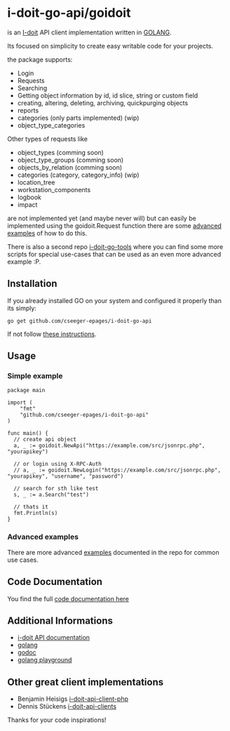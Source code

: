# i-doit-go-api/goidoit 

is an [I-doit](https://www.i-doit.com/) API client implementation written in [GOLANG](https://golang.org).

Its focused on simplicity to create easy writable code for your projects.

the package supports:
- Login
- Requests
- Searching
- Getting object information by id, id slice, string or custom field
- creating, altering, deleting, archiving, quickpurging objects
- reports
- categories (only parts implemented) (wip)
- object\_type\_categories

Other types of requests like
- object\_types (comming soon)
- object\_type\_groups (comming soon)
- objects\_by\_relation (comming soon)
- categories (category, category\_info) (wip)
- location\_tree
- workstation\_components
- logbook
- impact

are not implemented yet (and maybe never will) but can easily be implemented using the goidoit.Request function
there are some [advanced](https://github.com/cseeger-epages/i-doit-go-api/blob/master/examples/advanced.go) [examples](https://github.com/cseeger-epages/i-doit-go-api/blob/master/examples/advanced2.go) of how to do this.

There is also a second repo [i-doit-go-tools](https://github.com/cseeger-epages/i-doit-go-tools) where you can find some more scripts for special use-cases that can be used as an
even more advanced example :P.

## Installation

If you already installed GO on your system and configured it properly than its simply:

```
go get github.com/cseeger-epages/i-doit-go-api
```

If not follow [these instructions](https://nats.io/documentation/tutorials/go-install/).

## Usage 

### Simple example

```
package main

import (
	"fmt"
	"github.com/cseeger-epages/i-doit-go-api"
)

func main() {
  // create api object
  a, _ := goidoit.NewApi("https://example.com/src/jsonrpc.php", "yourapikey")

  // or login using X-RPC-Auth
  // a, _ := goidoit.NewLogin("https://example.com/src/jsonrpc.php", "yourapikey", "username", "password")

  // search for sth like test
  s, _ := a.Search("test")

  // thats it
  fmt.Println(s)
}
```

### Advanced examples

There are more advanced [examples](https://github.com/cseeger-epages/i-doit-go-api/tree/master/examples) documented in the repo for common use cases.

## Code Documentation

You find the full [code documentation here](https://godoc.org/github.com/cseeger-epages/i-doit-go-api)

## Additional Informations

- [i-doit API documentation](https://kb.i-doit.com/pages/viewpage.action?pageId=37355644)
- [golang](https://golang.org/)
- [godoc](https://godoc.org/)
- [golang playground](https://play.golang.org/)

## Other great client implementations

- Benjamin Heisigs [i-doit-api-client-php](https://github.com/bheisig/i-doit-api-client-php/)
- Dennis Stückens [i-doit-api-clients](https://bitbucket.org/dstuecken/i-doit-api-clients/)

Thanks for your code inspirations!

